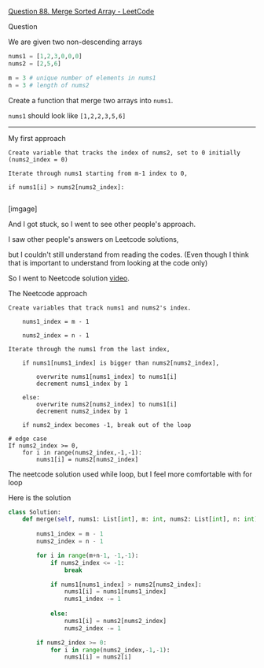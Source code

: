 
[Question 88. Merge Sorted Array - LeetCode](https://leetcode.com/problems/merge-sorted-array/description/)


Question

We are given two non-descending arrays

```py
nums1 = [1,2,3,0,0,0]
nums2 = [2,5,6]

m = 3 # unique number of elements in nums1
n = 3 # length of nums2
```

Create a function that merge two arrays into `nums1`.

`nums1` should look like `[1,2,2,3,5,6]`

---

My first approach

```
Create variable that tracks the index of nums2, set to 0 initially
(nums2_index = 0)

Iterate through nums1 starting from m-1 index to 0,

if nums1[i] > nums2[nums2_index]:
    
```

[imgage]

And I got stuck, so I went to see other people's approach.

I saw other people's answers on Leetcode solutions,

but I couldn't still understand from reading the codes. (Even though I think that is important to understand from looking at the code only)

So I went to Neetcode solution [video](https://youtu.be/P1Ic85RarKY).

The Neetcode approach

```
Create variables that track nums1 and nums2's index.

    nums1_index = m - 1

    nums2_index = n - 1

Iterate through the nums1 from the last index,

    if nums1[nums1_index] is bigger than nums2[nums2_index],
        
        overwrite nums1[nums1_index] to nums1[i]
        decrement nums1_index by 1        
    
    else:
        overwrite nums2[nums2_index] to nums1[i]
        decrement nums2_index by 1

    if nums2_index becomes -1, break out of the loop

# edge case
If nums2_index >= 0,
    for i in range(nums2_index,-1,-1):
        nums1[i] = nums2[nums2_index]
```

The neetcode solution used while loop, but I feel more comfortable with for loop

Here is the solution

```py
class Solution:
    def merge(self, nums1: List[int], m: int, nums2: List[int], n: int) -> None:
        
        nums1_index = m - 1
        nums2_index = n - 1

        for i in range(m+n-1, -1,-1):
            if nums2_index <= -1:
                break

            if nums1[nums1_index] > nums2[nums2_index]:
                nums1[i] = nums1[nums1_index]
                nums1_index -= 1
            
            else:
                nums1[i] = nums2[nums2_index]
                nums2_index -= 1

        if nums2_index >= 0:
            for i in range(nums2_index,-1,-1):
                nums1[i] = nums2[i]

```
